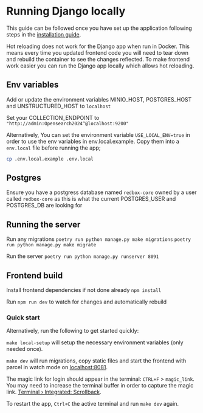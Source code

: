 # Running Django locally

This guide can be followed once you have set up the application following steps in the [installation guide](../installation/index.md).

Hot reloading does not work for the Django app when run in Docker. This means every time you updated frontend code you will need to tear down and rebuild the container to see the changes reflected. To make frontend work easier you can run the Django app locally which allows hot reloading.

## **Env variables**

Add or update the environment variables MINIO_HOST, POSTGRES_HOST and UNSTRUCTURED_HOST to `localhost`

Set your COLLECTION_ENDPOINT to `"http://admin:Opensearch2024^@localhost:9200"`

Alternatively, You can set the environment variable `USE_LOCAL_ENV=true` in order to use the env variables in env.local.example. Copy them into a `env.local` file before running the app;

```bash
cp .env.local.example .env.local
```

## **Postgres**

Ensure you have a postgress database named `redbox-core` owned by a user called `redbox-core` as this is what the current POSTGRES_USER and POSTGRES_DB are looking for

## Running the server

Run any migrations
`poetry run python manage.py make migrations`
`poetry run python manage.py make migrate`

Run the server
`poetry run python manage.py runserver 8091`

## Frontend build

Install frontend dependencies if not done already `npm install`

Run `npm run dev` to watch for changes and automatically rebuild

### Quick start
Alternatively, run the following to get started quickly:

`make local-setup` will setup the necessary environment variables (only needed once).

`make dev` will run migrations, copy static files and start the frontend with parcel in watch mode on [localhost:8081](http://localhost:8081/).

The magic link for login should appear in the terminal: `CTRL+F` > `magic_link`. You may need to increase the terminal buffer in order to capture the magic link. [Terminal › Integrated: Scrollback](vscode://settings/terminal.integrated.scrollback).

To restart the app, `Ctrl+C` the active terminal and run `make dev` again.

